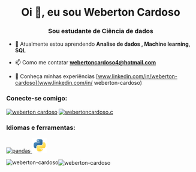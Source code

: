 <h1 align="center">Oi 👋, eu sou Weberton Cardoso</h1>
<h3 align="center">Sou estudante de Ciência de dados</h3>

- 🌱 Atualmente estou aprendendo **Analise de dados , Machine learning, SQL**

- 📫 Como me contatar **webertoncardoso4@hotmail.com**

- 📄 Conheça minhas experiências [www.linkedin.com/in/weberton-cardoso](www.linkedin.com/in/ weberton-cardoso)

<h3 align="left">Conecte-se comigo:</h3>
<p align="left">
<a href="https://linkedin.com/in/weberton cardoso" target="blank "><img align="center" src="https://raw.githubusercontent.com/rahuldkjain/github-profile-readme-generator/master/src/images/icons/Social/linked-in-alt.svg" alt="weberton cardoso" height="30" width="40" /></a>
<a href="https://instagram.com/webertoncardoso.c" target="blank"><img align="center" src="https://raw.githubusercontent.com/rahuldkjain/github-profile-readme -generator/master/src/images/icons/Social/instagram.svg" alt="webertoncardoso.c" height="30" width="40" /></a>
</p>

<h3 align="left ">Idiomas e ferramentas:</h3>
<p align="left"> <a href="https://pandas.pydata.org/" target="_blank" rel="noreferrer"> <img src="https://raw.githubusercontent.com/ devicons/devicon/2ae2a900d2f041da66e950e4d48052658d850630/icons/pandas/pandas-original.svg" alt="pandas" width="40" height="40"/> </a> <a href="https://www.python. org" target="_blank" rel="noreferrer"> <img src="https://raw.githubusercontent.com/devicons/devicon/master/icons/python/python-original.svg" alt="python" largura ="40" height="40"/> </a> </p>

<p><img align="left" src="https://github-readme-stats.vercel.app/api/top-langs?username=weberton-cardoso&show_icons=true&locale=en&layout=compact" alt="weberton-cardoso" /></p>

<p> <img align="center" src="https://github-readme-stats.vercel.app/api?username=weberton-cardoso&show_icons=true&locale=en" alt="weberton-cardoso" /> </p>
